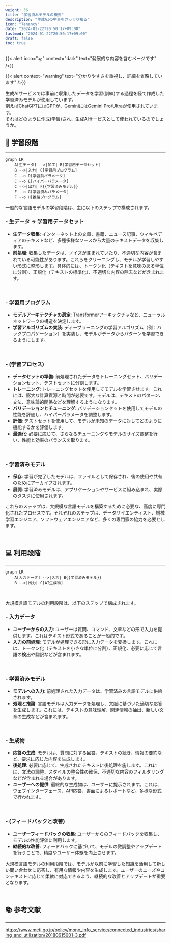 ```yaml
---
weight: 36
title: "学習済みモデルの概要"
description: "生成AIの中身をざっくり知る"
icon: "Tenancy"
date: "2024-01-22T20:50:17+09:00"
lastmod: "2024-01-22T20:50:17+09:00"
draft: false
toc: true
---
```


{{< alert icon="🛸" context="dark" text="発展的な内容を含むページです" />}}

{{< alert context="warning" text="分かりやすさを重視し、詳細を省略しています" />}}

生成AIサービスでは事前に収集したデータを学習(訓練)する過程を経て作成した学習済みモデルが使用しています。  
例えばChatGPTにはGPTが、GeminiにはGemini Pro/Ultraが使用されています。  
それはどのように作成(学習)され、生成AIサービスとして使われているのでしょうか。  



## 🧠 学習段階
--- 
```mermaid
graph LR
    A[生データ] -->|加工| B[学習用データセット]
    B -->|入力| C[学習用プログラム]
    C --o D[学習前パラメータ]
    C --o E[ハイパーパラメータ]
    C -->|出力| F{{学習済みモデル}}
    F --o G[学習済みパラメータ]
    F --o H[推論プログラム]
```

一般的な言語モデルの学習段階は、主に以下のステップで構成されます。

### - 生データ -> 学習用データセット
- **生データ収集**: インターネット上の文章、書籍、ニュース記事、ウィキペディアのテキストなど、多種多様なソースから大量のテキストデータを収集します。
- **前処理**: 収集したデータは、ノイズが含まれていたり、不適切な内容が含まれている可能性があります。これらをクリーニングし、モデルが学習しやすい形式に整形します。具体的には、トークン化（テキストを意味のある単位に分割）、正規化（テキストの標準化）、不適切な内容の除去などが含まれます。

<br>

### - 学習用プログラム
- **モデルアーキテクチャの選定**: Transformerアーキテクチャなど、ニューラルネットワークの構造を決定します。
- **学習アルゴリズムの実装**: ディープラーニングの学習アルゴリズム（例：バックプロパゲーション）を実装し、モデルがデータからパターンを学習できるようにします。

<br>

### - (学習プロセス)
- **データセットの準備**: 前処理されたデータをトレーニングセット、バリデーションセット、テストセットに分割します。
- **トレーニング**: トレーニングセットを使用してモデルを学習させます。これには、膨大な計算資源と時間が必要です。モデルは、テキストのパターン、文法、意味論的関係などを理解するようになります。
- **バリデーションとチューニング**: バリデーションセットを使用してモデルの性能を評価し、ハイパーパラメータを調整します。
- **評価**: テストセットを使用して、モデルが未知のデータに対してどのように機能するかを評価します。
- **最適化**: 必要に応じて、さらなるチューニングやモデルのサイズ調整を行い、性能と効率のバランスを取ります。

<br>

### - 学習済みモデル
- **保存**: 学習が完了したモデルは、ファイルとして保存され、後の使用や共有のためにアーカイブされます。
- **展開**: 学習済みモデルは、アプリケーションやサービスに組み込まれ、実際のタスクに使用されます。

これらのステップは、大規模な言語モデルを構築するために必要な、高度に専門化されたプロセスです。それぞれのステップは、データサイエンティスト、機械学習エンジニア、ソフトウェアエンジニアなど、多くの専門家の協力を必要とします。

<br>

## 💻 利用段階
---
```mermaid
graph LR
    A[入力データ] -->|入力| B{{学習済みモデル}}
    B -->|出力| C[AI生成物]
```
<br>

大規模言語モデルの利用段階は、以下のステップで構成されます。

### - 入力データ
- **ユーザーからの入力**: ユーザーは質問、コマンド、文章などの形で入力を提供します。これはテキスト形式であることが一般的です。
- **入力の前処理**: モデルが処理できる形に入力データを変換します。これには、トークン化（テキストを小さな単位に分割）、正規化、必要に応じて言語の検出や翻訳などが含まれます。

<br>

### - 学習済みモデル
- **モデルへの入力**: 前処理された入力データは、学習済みの言語モデルに供給されます。
- **処理と推論**: 言語モデルは入力データを処理し、文脈に基づいた適切な応答を生成します。これには、テキストの意味理解、関連情報の抽出、新しい文章の生成などが含まれます。

<br>

### - 生成物
- **応答の生成**: モデルは、質問に対する回答、テキストの続き、情報の要約など、要求に応じた内容を生成します。
- **後処理**: 必要に応じて、生成されたテキストに後処理を施します。これには、文法の調整、スタイルの整合性の確保、不適切な内容のフィルタリングなどが含まれる場合があります。
- **ユーザーへの提供**: 最終的な生成物は、ユーザーに提示されます。これは、ウェブインターフェース、API応答、書面によるレポートなど、多様な形式で行われます。

<br>

### - (フィードバックと改善)
- **ユーザーフィードバックの収集**: ユーザーからのフィードバックを収集し、モデルの性能評価に利用します。
- **継続的な改善**: フィードバックに基づいて、モデルの微調整やアップデートを行うことで、精度やユーザー体験を向上させます。

大規模言語モデルの利用段階では、モデルが以前に学習した知識を活用して新しい問い合わせに応答し、有用な情報や内容を生成します。ユーザーのニーズやコンテキストに応じて柔軟に対応できるよう、継続的な改善とアップデートが重要となります。

<br>

## 📚 参考文献
---
https://www.meti.go.jp/policy/mono_info_service/connected_industries/sharing_and_utilization/20180615001-3.pdf
